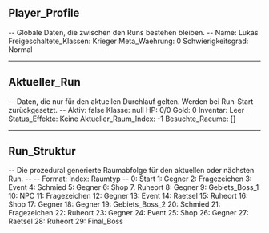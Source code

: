 <!-- Adventure.md - Single Source of Truth für den Spielzustand -->
<!-- Dieses Dokument wird von einem externen Skript gelesen und aktualisiert. -->

## Player_Profile
-- Globale Daten, die zwischen den Runs bestehen bleiben. --
Name: Lukas
Freigeschaltete_Klassen: Krieger
Meta_Waehrung: 0
Schwierigkeitsgrad: Normal

---

## Aktueller_Run
-- Daten, die nur für den aktuellen Durchlauf gelten. Werden bei Run-Start zurückgesetzt. --
Aktiv: false
Klasse: null
HP: 0/0
Gold: 0
Inventar: Leer
Status_Effekte: Keine
Aktueller_Raum_Index: -1
Besuchte_Raeume: []

---

## Run_Struktur
-- Die prozedural generierte Raumabfolge für den aktuellen oder nächsten Run. --
-- Format: Index: Raumtyp --
0: Start
1: Gegner
2: Fragezeichen
3: Event
4: Schmied
5: Gegner
6: Shop
7. Ruheort
8: Gegner
9: Gebiets_Boss_1
10: NPC
11: Fragezeichen
12: Gegner
13: Event
14: Raetsel
15: Ruheort
16: Shop
17: Gegner
18: Gegner
19: Gebiets_Boss_2
20: Schmied
21: Fragezeichen
22: Ruheort
23: Gegner
24: Event
25: Shop
26: Gegner
27: Raetsel
28: Ruheort
29: Final_Boss
